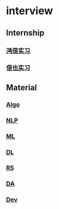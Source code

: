 # interview

## Internship

### [鸿信实习](internship/23summer/README.md)

### [信也实习](internship/23winter/README.md)

## Material

### [Algo](docs/Algo/README.md)

### [NLP](docs/NLP/README.md)

### [ML](docs/ML/README.md)

### [DL](docs/DL/README.md)

### [RS](docs/RS/README.md)

### [DA](docs/DA/README.md)

### [Dev](docs/Dev/README.md)